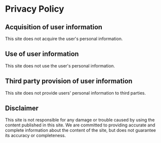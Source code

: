 # Privacy Policy

## Acquisition of user information
  This site does not acquire the user's personal information.

## Use of user information
  This site does not use the user's personal information.

## Third party provision of user information 
  This site does not provide users' personal information to third parties.

## Disclaimer
  This site is not responsible for any damage or trouble caused by using the content published in this site.
  We are committed to providing accurate and complete information about the content of the site, but does not guarantee its accuracy or completeness.
